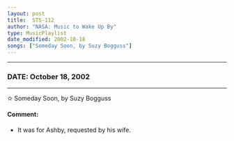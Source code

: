 ```yaml
---
layout: post
title:  STS-112
author: "NASA: Music to Wake Up By"
type: MusicPlaylist
date_modified: 2002-10-18
songs: ["Someday Soon, by Suzy Bogguss"]
---
```


----
### DATE: October 18, 2002
----
✫ Someday Soon, by Suzy Bogguss

#### Comment:
* It was for Ashby, requested by his wife.



<br/>
<center>
	<a target="_blank"
	   href="https://twitter.com/intent/tweet?hashtags=Space,NASA,Playlist,NASAWakeupCalls,SpaceProgram&text={{ page.author}}, '{{ page.songs.first }}' {{ page.title }}, {{ page.date | date: '%B %d, %Y' }}. {{ site.url }}{{ page.url }} @nasawakeupcalls">
	   <i class="fab fa-twitter" alt="Tweet this page" style="font-size: 1.3em;"></i>
	</a>
	&nbsp; 	<i class="fas fa-user-astronaut" style="font-size: 1.5em;"></i> &nbsp;
    <a type="amzn" search="'Someday Soon, by Suzy Bogguss'" category="popular music">
        <i class="fab fa-amazon" style="font-size: 1.3em;"></i>
    </a>
</center>
